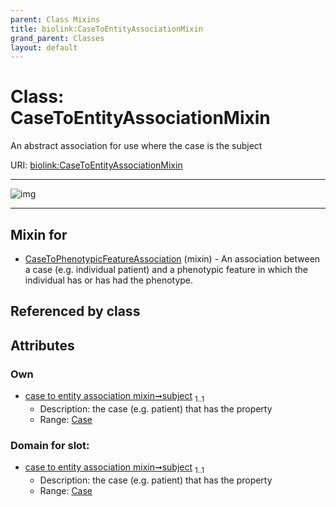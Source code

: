 ```yaml
---
parent: Class Mixins
title: biolink:CaseToEntityAssociationMixin
grand_parent: Classes
layout: default
---
```


# Class: CaseToEntityAssociationMixin


An abstract association for use where the case is the subject

URI: [biolink:CaseToEntityAssociationMixin](https://w3id.org/biolink/vocab/CaseToEntityAssociationMixin)


---

![img](https://yuml.me/diagram/nofunky;dir:TB/class/[Case]%3Csubject%201..1-%20[CaseToEntityAssociationMixin],[CaseToPhenotypicFeatureAssociation]uses%20-.-%3E[CaseToEntityAssociationMixin],[CaseToPhenotypicFeatureAssociation],[Case])

---


## Mixin for

 * [CaseToPhenotypicFeatureAssociation](CaseToPhenotypicFeatureAssociation.md) (mixin)  - An association between a case (e.g. individual patient) and a phenotypic feature in which the individual has or has had the phenotype.

## Referenced by class


## Attributes


### Own

 * [case to entity association mixin➞subject](case_to_entity_association_mixin_subject.md)  <sub>1..1</sub>
     * Description: the case (e.g. patient) that has the property
     * Range: [Case](Case.md)

### Domain for slot:

 * [case to entity association mixin➞subject](case_to_entity_association_mixin_subject.md)  <sub>1..1</sub>
     * Description: the case (e.g. patient) that has the property
     * Range: [Case](Case.md)
